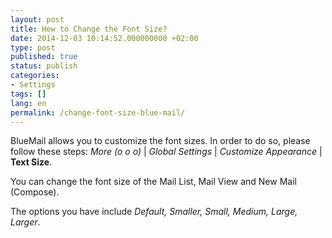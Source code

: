```yaml
---
layout: post
title: How to Change the Font Size?
date: 2014-12-03 10:14:52.000000000 +02:00
type: post
published: true
status: publish
categories:
- Settings
tags: []
lang: en
permalink: /change-font-size-blue-mail/
---
```


BlueMail allows you to customize the font sizes.
In order to do so, please follow these steps: *More (o o o)* \| *Global Settings* \| *Customize Appearance* \| **Text Size**.

You can change the font size of the Mail List, Mail View and New Mail (Compose).

The options you have include *Default, Smaller, Small, Medium, Large, Larger*.
